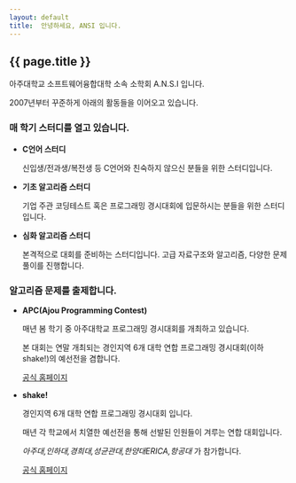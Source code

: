 ```yaml
---
layout: default
title:  안녕하세요, ANSI 입니다.
---
```


## {{ page.title }}

아주대학교 소프트웨어융합대학 소속 소학회 A.N.S.I 입니다.

2007년부터 꾸준하게 아래의 활동들을 이어오고 있습니다.

### 매 학기 스터디를 열고 있습니다.

- **C언어 스터디**
    
    신입생/전과생/복전생 등 C언어와 친숙하지 않으신 분들을 위한 스터디입니다.
- **기초 알고리즘 스터디**

    기업 주관 코딩테스트 혹은 프로그래밍 경시대회에 입문하시는 분들을 위한 스터디입니다.
- **심화 알고리즘 스터디**

    본격적으로 대회를 준비하는 스터디입니다. 고급 자료구조와 알고리즘, 다양한 문제 풀이를 진행합니다.

### 알고리즘 문제를 출제합니다.
- **APC(Ajou Programming Contest)**

    매년 봄 학기 중 아주대학교 프로그래밍 경시대회를 개최하고 있습니다.

    본 대회는 연말 개최되는 경인지역 6개 대학 연합 프로그래밍 경시대회(이하 shake!)의 예선전을 겸합니다.

    [공식 홈페이지](https://shake.codes/apc)

- **shake!**

    경인지역 6개 대학 연합 프로그래밍 경시대회 입니다.

    매년 각 학교에서 치열한 예선전을 통해 선발된 인원들이 겨루는 연합 대회입니다.
    
    *아주대,인하대,경희대,성균관대,한양대ERICA,항공대* 가 참가합니다.

    [공식 홈페이지](https://shake.codes/)


<!-- _Add your text here_


What's Markdown (`.md`)?

Markdown is markup that lets you write hypertext (HTML) documents
in easy-to-read and easy-to-write plain text.
No angle brackets `<></>` required for
paragraphs, lists, blockquotes, tables, etc.


This is a paragraph (in Markdown). Some more
text here.

This is another paragraph.

This is a list:

- Orange
- Apple
- Blueberry



Just getting started with Markdown?
See the [HTML <-> Markdown Quick Reference (Cheat Sheet)][quickref].


[quickref]: https://github.com/mundimark/quickrefs/blob/master/HTML.md -->

